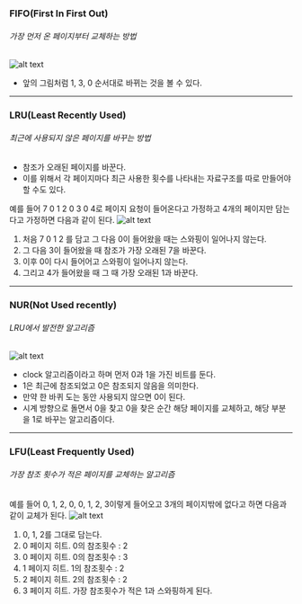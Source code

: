 ### FIFO(First In First Out)

###### 가장 먼저 온 페이지부터 교체하는 방법

![alt text](<스크린샷 2025-04-01 오후 9.03.06.png>)

- 앞의 그림처럼 1, 3, 0 순서대로 바뀌는 것을 볼 수 있다.

---

### LRU(Least Recently Used)

###### 최근에 사용되지 않은 페이지를 바꾸는 방법

- 참조가 오래된 페이지를 바꾼다.
- 이를 위해서 각 페이지마다 최근 사용한 횟수를 나타내는 자료구조를 따로 만들어야 할 수도 있다.

예를 들어 7 0 1 2 0 3 0 4로 페이지 요청이 들어온다고 가정하고 4개의 페이지만 담는다고 가정하면 다음과 같이 된다.
![alt text](<스크린샷 2025-04-01 오후 9.04.38.png>)

1. 처음 7 0 1 2 를 담고 그 다음 0이 들어왔을 때는 스와핑이 일어나지 않는다.
2. 그 다음 3이 들어왔을 때 참조가 가장 오래된 7을 바꾼다.
3. 이후 0이 다시 들어어고 스와핑이 일어나지 않는다.
4. 그리고 4가 들어왔을 때 그 때 가장 오래된 1과 바꾼다.

---

### NUR(Not Used recently)

###### LRU에서 발전한 알고리즘

![alt text](<스크린샷 2025-04-01 오후 9.06.12.png>)

- clock 알고리즘이라고 하며 먼저 0과 1을 가진 비트를 둔다.
- 1은 최근에 참조되었고 0은 참조되지 않음을 의미한다.
- 만약 한 바퀴 도는 동안 사용되지 않으면 0이 된다.
- 시계 방향으로 돌면서 0을 찾고 0을 찾은 순간 해당 페이지를 교체하고, 해당 부분을 1로 바꾸는 알고리즘이다.

---

### LFU(Least Frequently Used)

###### 가장 참조 횟수가 적은 페이지를 교체하는 알고리즘

예를 들어 0, 1, 2, 0, 0, 1, 2, 3이렇게 들어오고 3개의 페이지밖에 없다고 하면 다음과 같이 교체가 된다.
![alt text](<스크린샷 2025-04-01 오후 9.07.39.png>)

1. 0, 1, 2를 그대로 담는다.
2. 0 페이지 히트. 0의 참조횟수 : 2
3. 0 페이지 히트. 0의 참조횟수 : 3
4. 1 페이지 히트. 1의 참조횟수 : 2
5. 2 페이지 히트. 2의 참조횟수 : 2
6. 3 페이지 히트. 가장 참조횟수가 적은 1과 스와핑하게 된다.
